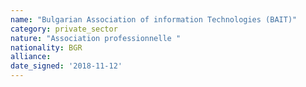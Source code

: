 ```yaml
---
name: "Bulgarian Association of information Technologies (BAIT)"
category: private_sector
nature: "Association professionnelle "
nationality: BGR
alliance: 
date_signed: '2018-11-12'
---
```

    
